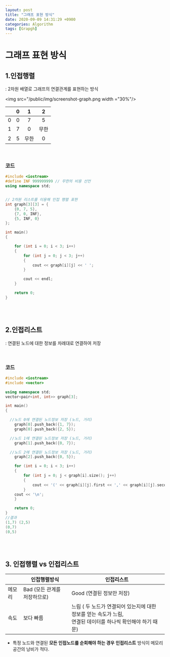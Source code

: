 ```yaml
---
layout: post
title: "그래프 표현 방식"
date: 2020-09-09 14:31:29 +0900
categories: Algorithm
tags: [Grapgh]
---
```


# 그래프 표현 방식

## 1.인접행렬

: 2차원 배열로 그래프의 연결관계를 표현하는 방식

<img src="/public/img/screenshot-graph.png width ="30%"/>

|     |  0  |  1   |  2   |
| :-: | :-: | :--: | :--: |
|  0  |  0  |  7   |  5   |
|  1  |  7  |  0   | 무한 |
|  2  |  5  | 무한 |  0   |

<br/>

### 코드

```c++
#include <iostream>
#define INF 999999999 // 무한의 비용 선언
using namespace std;


// 2차원 리스트를 이용해 인접 행렬 표현
int graph[3][3] = {
    {0, 7, 5},
    {7, 0, INF},
    {5, INF, 0}
};

int main()
{

    for (int i = 0; i < 3; i++)
    {
        for (int j = 0; j < 3; j++)
        {
            cout << graph[i][j] << ' ';
        }

        cout << endl;
    }

    return 0;
}
```

<br/>

<br/>

## 2.인접리스트

: 연결된 노드에 대한 정보를 차례대로 연결하여 저장

<br/>

### 코드

```c++
#include <iostream>
#include <vector>

using namespace std;
vector<pair<int, int>> graph[3];

int main()
{

  //노드 0에 연결된 노드정보 저장 (노드, 거리)
    graph[0].push_back({1, 7});
    graph[0].push_back({2, 5});

  //노드 1에 연결된 노드정보 저장 (노드, 거리)
    graph[1].push_back({0, 7});

  //노드 2에 연결된 노드정보 저장 (노드, 거리)
    graph[2].push_back({0, 5});

    for (int i = 0; i < 3; i++)
    {
        for (int j = 0; j < graph[i].size(); j++)
        {
            cout << '(' << graph[i][j].first << ',' << graph[i][j].second << ')' << ' ';
        }
    cout << '\n';
    }

    return 0;
}
//결과
(1,7) (2,5)
(0,7)
(0,5)
```

<br/>

<br/>

## 3. 인접행렬 vs 인접리스트

|        | 인접행렬방식                 | 인접리스트                                                                                                        |
| ------ | ---------------------------- | ----------------------------------------------------------------------------------------------------------------- |
| 메모리 | Bad (모든 관계를 저장하므로) | Good (연결된 정보만 저장)                                                                                         |
| 속도   | 보다 빠름                    | 느림 ( 두 노드가 연결되어 있는지에 대한 정보를 얻는 속도가 느림, <br />연결된 데이터를 하나씩 확인해야 하기 때문) |

- 특정 노드와 연결된 **모든 인접노드를 순회해야 하는 경우** **인접리스트** 방식이 메모리 공간의 낭비가 적다.
